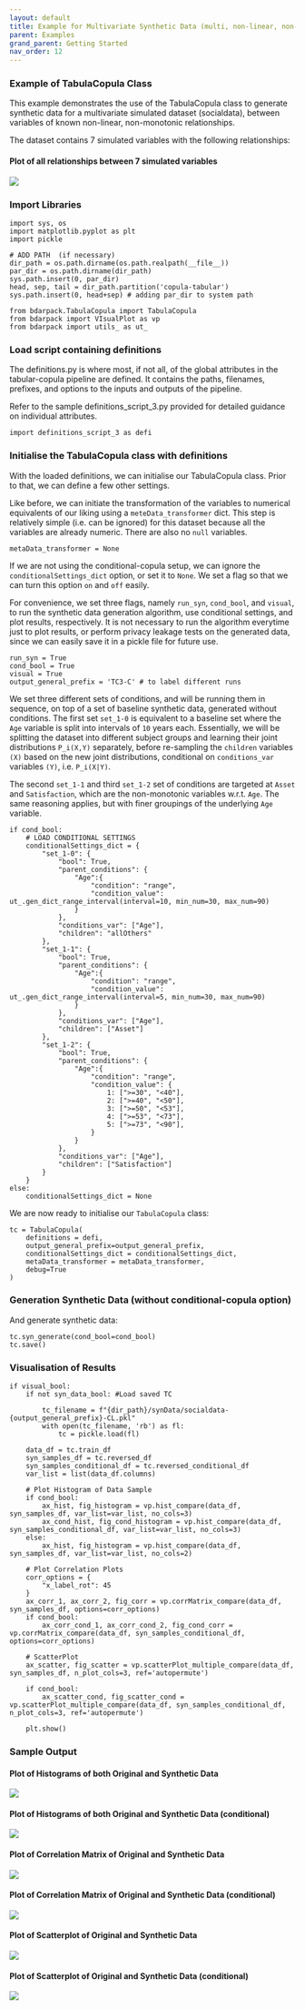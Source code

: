 ```yaml
---
layout: default
title: Example for Multivariate Synthetic Data (multi, non-linear, non-monotonic)
parent: Examples
grand_parent: Getting Started
nav_order: 12
---
```


### Example of TabulaCopula Class
This example demonstrates the use of the TabulaCopula class to generate synthetic data for a multivariate simulated dataset (socialdata), between variables of known non-linear, non-monotonic relationships.

The dataset contains 7 simulated variables with the following relationships:
#### Plot of all relationships between 7 simulated variables
![](../../assets/img/tabulaCopula_example_socialdata_original_scatterplot.png)

### Import Libraries
```
import sys, os
import matplotlib.pyplot as plt
import pickle

# ADD PATH  (if necessary)
dir_path = os.path.dirname(os.path.realpath(__file__))
par_dir = os.path.dirname(dir_path)
sys.path.insert(0, par_dir)
head, sep, tail = dir_path.partition('copula-tabular')
sys.path.insert(0, head+sep) # adding par_dir to system path

from bdarpack.TabulaCopula import TabulaCopula
from bdarpack import VIsualPlot as vp
from bdarpack import utils_ as ut_
```

### Load script containing definitions
The definitions.py is where most, if not all, of the global attributes in the tabular-copula pipeline are defined. It contains the paths, filenames, prefixes, and options to the inputs and outputs of the pipeline.

Refer to the sample definitions_script_3.py provided for detailed guidance on individual attributes.

```
import definitions_script_3 as defi
```

### Initialise the TabulaCopula class with definitions
With the loaded definitions, we can initialise our TabulaCopula class. Prior to that, we can define a few other settings.

Like before, we can initiate the transformation of the variables to numerical equivalents of our liking using a `meteData_transformer` dict. This step is relatively simple (i.e. can be ignored) for this dataset because all the variables are already numeric. There are also no `null` variables.

```
metaData_transformer = None
```

If we are not using the conditional-copula setup, we can ignore the `conditionalSettings_dict` option, or set it to `None`. We set a flag so that we can turn this option `on` and `off` easily. 

For convenience, we set three flags, namely `run_syn`, `cond_bool`, and `visual`, to run the synthetic data generation algorithm, use conditional settings, and plot results, respectively. It is not necessary to run the algorithm everytime just to plot results, or perform privacy leakage tests on the generated data, since we can easily save it in a pickle file for future use.

```
run_syn = True
cond_bool = True
visual = True
output_general_prefix = 'TC3-C' # to label different runs
```

We set three different sets of conditions, and will be running them in sequence, on top of a set of baseline synthetic data, generated without conditions. 
The first set `set_1-0` is equivalent to a baseline set where the `Age` variable is split into intervals of `10` years each. Essentially, we will be splitting the dataset into different subject groups and learning their joint distributions `P_i(X,Y)` separately, before re-sampling the `children` variables `(X)` based on the new joint distributions, conditional on `conditions_var` variables `(Y)`, i.e. `P_i(X|Y)`.

The second `set_1-1` and third `set_1-2` set of conditions are targeted at `Asset` and `Satisfaction`, which are the non-monotonic variables w.r.t. `Age`. The same reasoning applies, but with finer groupings of the underlying `Age` variable.
```
if cond_bool:
    # LOAD CONDITIONAL SETTINGS
    conditionalSettings_dict = {
        "set_1-0": {
            "bool": True,
            "parent_conditions": {
                "Age":{
                    "condition": "range",
                    "condition_value": ut_.gen_dict_range_interval(interval=10, min_num=30, max_num=90)
                }
            },
            "conditions_var": ["Age"],
            "children": "allOthers"
        },
        "set_1-1": {
            "bool": True,
            "parent_conditions": {
                "Age":{
                    "condition": "range",
                    "condition_value": ut_.gen_dict_range_interval(interval=5, min_num=30, max_num=90)
                }
            },
            "conditions_var": ["Age"],
            "children": ["Asset"]
        },
        "set_1-2": {
            "bool": True,
            "parent_conditions": {
                "Age":{
                    "condition": "range",
                    "condition_value": {
                        1: [">=30", "<40"],
                        2: [">=40", "<50"],
                        3: [">=50", "<53"],
                        4: [">=53", "<73"],
                        5: [">=73", "<90"],
                    }
                }
            },
            "conditions_var": ["Age"],
            "children": ["Satisfaction"]
        }
    }
else:
    conditionalSettings_dict = None
```

We are now ready to initialise our `TabulaCopula` class:
```
tc = TabulaCopula(
    definitions = defi,
    output_general_prefix=output_general_prefix,
    conditionalSettings_dict = conditionalSettings_dict,
    metaData_transformer = metaData_transformer,
    debug=True
)
```

### Generation Synthetic Data (without conditional-copula option)
And generate synthetic data:
```
tc.syn_generate(cond_bool=cond_bool)
tc.save()
```

### Visualisation of Results
```
if visual_bool:
    if not syn_data_bool: #Load saved TC

        tc_filename = f"{dir_path}/synData/socialdata-{output_general_prefix}-CL.pkl"
        with open(tc_filename, 'rb') as fl:
            tc = pickle.load(fl)

    data_df = tc.train_df
    syn_samples_df = tc.reversed_df
    syn_samples_conditional_df = tc.reversed_conditional_df
    var_list = list(data_df.columns)

    # Plot Histogram of Data Sample
    if cond_bool:
        ax_hist, fig_histogram = vp.hist_compare(data_df, syn_samples_df, var_list=var_list, no_cols=3)
        ax_cond_hist, fig_cond_histogram = vp.hist_compare(data_df, syn_samples_conditional_df, var_list=var_list, no_cols=3)
    else:
        ax_hist, fig_histogram = vp.hist_compare(data_df, syn_samples_df, var_list=var_list, no_cols=2)

    # Plot Correlation Plots
    corr_options = {
        "x_label_rot": 45
    }
    ax_corr_1, ax_corr_2, fig_corr = vp.corrMatrix_compare(data_df, syn_samples_df, options=corr_options)
    if cond_bool:
        ax_corr_cond_1, ax_corr_cond_2, fig_cond_corr = vp.corrMatrix_compare(data_df, syn_samples_conditional_df, options=corr_options)

    # ScatterPlot
    ax_scatter, fig_scatter = vp.scatterPlot_multiple_compare(data_df, syn_samples_df, n_plot_cols=3, ref='autopermute')
    
    if cond_bool:
        ax_scatter_cond, fig_scatter_cond = vp.scatterPlot_multiple_compare(data_df, syn_samples_conditional_df, n_plot_cols=3, ref='autopermute')

    plt.show()
```

### Sample Output

#### Plot of Histograms of both Original and Synthetic Data
![](../../assets/img/tabulaCopula_example_socialdata_histogram.png)

#### Plot of Histograms of both Original and Synthetic Data (conditional)
![](../../assets/img/tabulaCopula_example_socialdata_conditional_histogram.png)

#### Plot of Correlation Matrix of Original and Synthetic Data
![](../../assets/img/tabulaCopula_example_socialdata_correlation_matrix.png)

#### Plot of Correlation Matrix of Original and Synthetic Data (conditional)
![](../../assets/img/tabulaCopula_example_socialdata_conditional_correlation_matrix.png)

#### Plot of Scatterplot of Original and Synthetic Data
![](../../assets/img/tabulaCopula_example_socialdata_scatterplot.png)

#### Plot of Scatterplot of Original and Synthetic Data (conditional)
![](../../assets/img/tabulaCopula_example_socialdata_conditional_scatterplot.png)